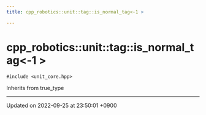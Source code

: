 ```yaml
---
title: cpp_robotics::unit::tag::is_normal_tag<-1 >

---
```


# cpp_robotics::unit::tag::is_normal_tag<-1 >






`#include <unit_core.hpp>`

Inherits from true_type

-------------------------------

Updated on 2022-09-25 at 23:50:01 +0900